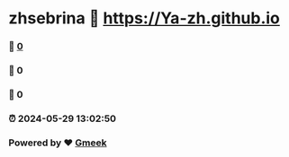 # zhsebrina :link: https://Ya-zh.github.io 
### :page_facing_up: [0](https://Ya-zh.github.io/tag.html) 
### :speech_balloon: 0 
### :hibiscus: 0 
### :alarm_clock: 2024-05-29 13:02:50 
### Powered by :heart: [Gmeek](https://github.com/Meekdai/Gmeek)

